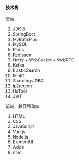 #### 技术栈

后端：

1. JDK 8
2. SpringBoot
3. MyBatisPlus
4. MySQL
5. Redis
6. Redisson
7. Netty + WebSocket + WebRTC
8. Kafka
9. ElasticSearch
10. MinIO
11. Sharding-JDBC
12. ip2region
13. HuTool
14. JWT

前端：兼容移动端

1. HTML
2. CSS
3. JavaScript
4. Vue.js
5. Node.js
6. ElementUI
7. Axios
8. npm